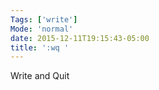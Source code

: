 ```yaml
---
Tags: ['write']
Mode: 'normal'
date: 2015-12-11T19:15:43-05:00
title: ':wq '
---
```


 Write and Quit
